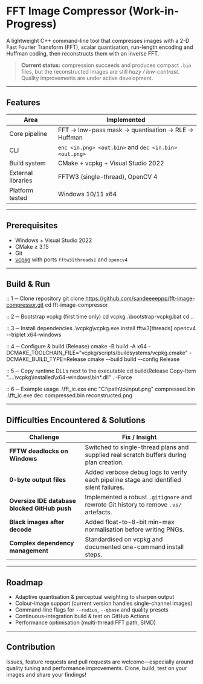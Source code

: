 # FFT Image Compressor (Work-in-Progress)

A lightweight C++ command-line tool that compresses images with a 2-D Fast Fourier Transform (FFT), scalar quantisation, run-length encoding and Huffman coding, then reconstructs them with an inverse FFT.

> **Current status:** compression succeeds and produces compact `.bin` files, but the reconstructed images are still *hazy / low-contrast*. Quality improvements are under active development.

---

## Features

| Area                | Implemented |
|---------------------|-------------|
| Core pipeline       | FFT → low-pass mask → quantisation → RLE → Huffman |
| CLI                 | `enc <in.png> <out.bin>` and `dec <in.bin> <out.png>` |
| Build system        | CMake + vcpkg + Visual Studio 2022 |
| External libraries  | FFTW3 (single-thread), OpenCV 4 |
| Platform tested     | Windows 10/11 x64 |

---

## Prerequisites

* Windows + Visual Studio 2022  
* CMake ≥ 3.15  
* Git  
* [vcpkg](https://github.com/microsoft/vcpkg) with ports `fftw3[threads]` and `opencv4`

---

## Build & Run

:: 1 ─ Clone repository
git clone https://github.com/sandeeeeppp/fft-image-compressor.git
cd fft-image-compressor

:: 2 ─ Bootstrap vcpkg (first time only)
cd vcpkg
.\bootstrap-vcpkg.bat
cd ..

:: 3 ─ Install dependencies
.\vcpkg\vcpkg.exe install fftw3[threads] opencv4 --triplet x64-windows

:: 4 ─ Configure & build (Release)
cmake -B build -A x64 -DCMAKE_TOOLCHAIN_FILE="vcpkg/scripts/buildsystems/vcpkg.cmake"
-DCMAKE_BUILD_TYPE=Release
cmake --build build --config Release

:: 5 ─ Copy runtime DLLs next to the executable
cd build\Release
Copy-Item "....\vcpkg\installed\x64-windows\bin*.dll" . -Force

:: 6 ─ Example usage
.\fft_ic.exe enc "C:\path\to\input.png" compressed.bin
.\fft_ic.exe dec compressed.bin reconstructed.png


---

## Difficulties Encountered & Solutions

| Challenge | Fix / Insight |
|-----------|---------------|
| **FFTW deadlocks on Windows** | Switched to single-thread plans and supplied real scratch buffers during plan creation. |
| **0-byte output files** | Added verbose debug logs to verify each pipeline stage and identified silent failures. |
| **Oversize IDE database blocked GitHub push** | Implemented a robust `.gitignore` and rewrote Git history to remove `.vs/` artefacts. |
| **Black images after decode** | Added float-to-8-bit min-max normalisation before writing PNGs. |
| **Complex dependency management** | Standardised on vcpkg and documented one-command install steps. |

---

## Roadmap

* Adaptive quantisation & perceptual weighting to sharpen output  
* Colour-image support (current version handles single-channel images)  
* Command-line flags for `--radius`, `--qbase` and quality presets  
* Continuous-integration build & test on GitHub Actions  
* Performance optimisation (multi-thread FFT path, SIMD)

---

## Contribution

Issues, feature requests and pull requests are welcome—especially around quality tuning and performance improvements. Clone, build, test on your images and share your findings!
